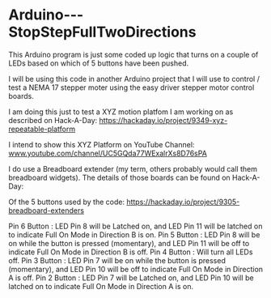 # Arduino---StopStepFullTwoDirections
This Arduino program is just some coded up logic that turns on a couple of LEDs based on which of 5 buttons have been pushed.

I will be using this code in another Arduino project that I will use to control / test a NEMA 17 stepper moter using the easy driver stepper motor control boards.

I am doing this just to test a XYZ motion platfom I am working on as described on Hack-A-Day: https://hackaday.io/project/9349-xyz-repeatable-platform

I intend to show this XYZ Platform on YouTube Channel: www.youtube.com/channel/UC5GQda77WExalrXs8D76sPA

I do use a Breadboard extender (my term, others probably would call them breadboard widgets). The details of those boards can be found on Hack-A-Day:

Of the 5 buttons used by the code: https://hackaday.io/project/9305-breadboard-extenders

Pin 6 Button : LED Pin 8 will be Latched on, and LED Pin 11 will be latched on to indicate Full On Mode in Direction B is on.
Pin 5 Button : LED Pin 8 will be on while the button is pressed (momentary), and LED Pin 11 will be off to indicate Full On Mode in Direction B is off.
Pin 4 Button : Will turn all LEDs off.
Pin 3 Button : LED Pin 7 will be on while the button is pressed (momentary), and LED Pin 10 will be off to indicate Full On Mode in Direction A is off.
Pin 2 Button : LED Pin 7 will be Latched on, and LED Pin 10 will be latched on to indicate Full On Mode in Direction A is on.


